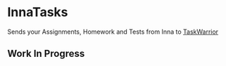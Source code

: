 # InnaTasks
Sends your Assignments, Homework and Tests from Inna to [TaskWarrior](http://taskwarrior.org/)
## Work In Progress

